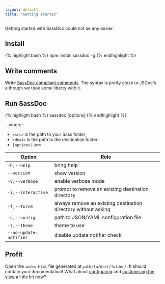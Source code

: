 ```yaml
---
layout: default
title: "Getting started"
---
```


Getting started with SassDoc could not be any easier.

## Install

{% highlight bash %}
npm install sassdoc -g
{% endhighlight %}

## Write comments

Write [SassDoc compliant comments](/annotations/). The syntax is pretty close to JSDoc's although we took some liberty with it.

## Run SassDoc

{% highlight bash %}
sassdoc <src> <dest> [options]
{% endhighlight %}

...where:

* `<src>` is the path to your Sass folder;
* `<dest>` is the path to the destination folder;
* `[options]` are:

| Option                 | Role                                                           |
|------------------------|----------------------------------------------------------------|
| `-h`, `--help`         | bring help                                                     |
| `--version`            | show version                                                   |
| `-v`, `--verbose`      | enable verbose mode                                            |
| `-i`, `--interactive`  | prompt to remove an existing destination directory             |
| `-f`, `--force`        | always remove an existing destination directory without asking |
| `-c`, `--config`       | path to JSON/YAML configuration file                           |
| `-t`, `--theme`        | theme to use                                                   |
| `--no-update-notifier` | disable update notifier check                                  |

## Profit

Open the `index.html` file generated at `path/to/dest/folder/`. It should contain your documentation! What about [configuring](/configuration/) and [customising the view](/customising-the-view) a little bit now?
